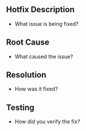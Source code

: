 ## Hotfix Description
- What issue is being fixed?

## Root Cause
- What caused the issue?

## Resolution
- How was it fixed?

## Testing
- How did you verify the fix?
